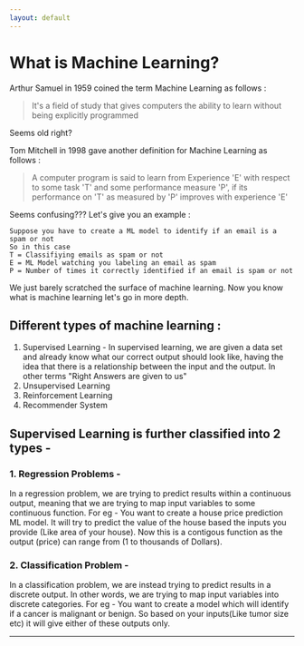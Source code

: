 ```yaml
---
layout: default
---
```


# What is Machine Learning?


Arthur Samuel in 1959 coined the term Machine Learning as follows :

> It's a field of study that gives computers the ability to learn without being explicitly programmed

Seems old right?

Tom Mitchell in 1998 gave another definition for Machine Learning as follows :

> A computer program is said to learn from Experience 'E' with respect to some task 'T' and some performance measure 'P', if its performance on 'T' as measured by 'P' improves with experience 'E'

Seems confusing??? Let's give you an example :

```
Suppose you have to create a ML model to identify if an email is a spam or not
So in this case
T = Classifiying emails as spam or not
E = ML Model watching you labeling an email as spam
P = Number of times it correctly identified if an email is spam or not
```

We just barely scratched the surface of machine learning. Now you know what is machine learning let's go in more depth.

## Different types of machine learning : 
1. Supervised Learning - In supervised learning, we are given a data set and already know what our correct output should look like, having the idea that there is a relationship between the input and the output. In other terms "Right Answers are given to us"
2. Unsupervised Learning
3. Reinforcement Learning
4. Recommender System

## Supervised Learning is further classified into 2 types - 
### 1. Regression Problems - 
In a regression problem, we are trying to predict results within a continuous output, meaning that we are trying to map input variables to some continuous function. For eg - You want to create a house price prediction ML model. It will try to predict the value of the house based the inputs you provide (Like area of your house). Now this is a contigous function as the output (price) can range from (1 to thousands of Dollars).
### 2. Classification Problem - 
In a classification problem, we are instead trying to predict results in a discrete output. In other words, we are trying to map input variables into discrete categories. For eg - You want to create a model which will identify if a cancer is malignant or benign. So based on your inputs(Like tumor size etc) it will give either of these outputs only.

* * *
